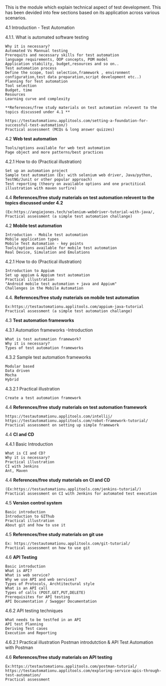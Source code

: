 This is the module which explain technical aspect of test development. This has been devided into few sections based on its application across various scenarios.


4.1	Introduction - Test Automation

4.1.1.	What is automated software testing

	Why it is necessary?
	Automated Vs Mannual testing
	Prerequits and necessary skills for test automation
	language requirements, OOP concepts, POM model 
	Application stability, budget,resources and so on..
	Test automation process
	Define the scope, tool selection,framework , environment configuration,test data preparation,script development etc..)
	Planning for Test automation
	Tool selection
	Budget, time
	Resources
	Learning curve and complexity
  
	**References/free study materials on test automation relevent to the topics discussed under 4.1 **
	
	https://testautomationu.applitools.com/setting-a-foundation-for-successful-test-automation/)
	Practical assessment (MCQs & long answer quizzes)
  
  4.2	**Web test automation**
  
	Tools/options available for web test automation
	Page object and more patterns/best practices
	
  4.2.1  How to do (Practical illustration)
  
	Set up an automation project
	Sample test automation (Ex: with selenium web driver, Java/python, TestNG/Junit or other popular approach)
	Test reporting (theory on available options and one practitical illustration with maven surfire)
  
4.4	**References/free study materials on test automation relevent to the topics discussed under 4.2**
  
	(Ex:https://angiejones.tech/selenium-webdriver-tutorial-with-java/,
	Practical assessment (a simple test automation challange)
  
 4.2	**Mobile test automation**
  
	Introduction - Mobile test automation
	Mobile application types
	Mobile Test Automation - key points
	Tools/options available for mobile test automation
	Real Device, Simulation and Emulations

4.2.1	How to do (Practical illustration)

	Introduction to Appium
	Set up appium & Appium test automation
	Practical illustration
	"Android mobile test automation + java and Appium" 
	Challenges in the Mobile Automation
  
4.4. **References/free study materials on mobile test automation**

	Ex:https://testautomationu.applitools.com/appium-java-tutorial
	Practical assessment (a simple test automation challange)
	
4.3	**Test automation frameworks**

4.3.1	Automation frameworks -Introduction

	What is test automation framework?
	Why it is necessary?
	Types of test automation frameworks
	
4.3.2	Sample test automation frameworks 

	Modular based
	Data driven
	Mocha
	Hybrid
	
 4.3.2.1 Practical illustration
 
	Create a test automation framework
	
4.4	**References/free study materials on test automation framework**

	https://testautomationu.applitools.com/intellij/
	https://testautomationu.applitools.com/robot-framework-tutorial/
	Practical assessment on setting up simple framework
	
4.4	**CI and CD**

4.4.1	Basic Introduction

	What is CI and CD?
	Why it is necessary?
	Practical illustration
	CI with Jenkins
	Ant, Maven
	
4.4	**References/free study materials on CI and CD**

	(Ex:https://testautomationu.applitools.com/jenkins-tutorial/)
	Practical assessment on CI with Jenkins for automated test execution
	
4.5	**Version control system**

	Basic introduction 
	Introduction to GIThub
	Practical illustration
	About git and how to use it
	
4.5	**References/free study materials on git use**

	Ex: https://testautomationu.applitools.com/git-tutorial/
	Practical assessment on how to use git
	
4.6	**API Testing**

	Basic introduction
	What is API?
	What is web service?
	Why we use API and web services?
	Types of Protocols, Archtitectural style
	What is an API call
	Types of calls (POST,GET,PUT,DELETE)
	Prerequisites for API testing
	API Documentation / Swagger Documentation
	
4.6.2	API testing techniques

	What needs to be testfed in an API
	API test Planning
	Deriving Test cases
	Execution and Reporting
	
  4.6.2.1 Practical illustration
	Postman introdutction & API Test Automation with Postman
	
4.6	**References/free study materials on API testing**

	Ex:https://testautomationu.applitools.com/postman-tutorial/
	https://testautomationu.applitools.com/exploring-service-apis-through-test-automation/
	Practical assessment 
